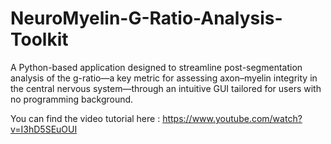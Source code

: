 # NeuroMyelin-G-Ratio-Analysis-Toolkit
A Python-based application designed to streamline post-segmentation analysis of the g-ratio—a key metric for assessing axon–myelin integrity in the central nervous system—through an intuitive GUI tailored for users with no programming background.


You can find the video tutorial here : https://www.youtube.com/watch?v=I3hD5SEuOUI
